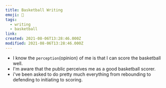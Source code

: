 ```yaml
---
title: Basketball Writing
emoji: 🏀
tags:
  - writing
  - basketball
link:
created: 2021-08-06T13:28:46.000Z
modified: 2021-08-06T13:28:46.000Z
---
```


- I know the `perception`(opinion) of me is that I can score the basketball well.
- I'm aware that the public perceives me as a good basketball scorer.
- i've been asked to do pretty much everything from rebounding to defending to initiating to scoring.
